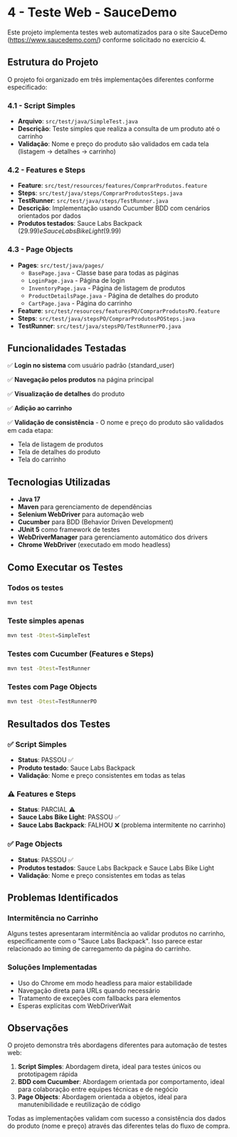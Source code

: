 # 4 - Teste Web - SauceDemo

Este projeto implementa testes web automatizados para o site SauceDemo (https://www.saucedemo.com/) conforme solicitado no exercício 4.

## Estrutura do Projeto

O projeto foi organizado em três implementações diferentes conforme especificado:

### 4.1 - Script Simples
- **Arquivo**: `src/test/java/SimpleTest.java`
- **Descrição**: Teste simples que realiza a consulta de um produto até o carrinho
- **Validação**: Nome e preço do produto são validados em cada tela (listagem → detalhes → carrinho)

### 4.2 - Features e Steps
- **Feature**: `src/test/resources/features/ComprarProdutos.feature`
- **Steps**: `src/test/java/steps/ComprarProdutosSteps.java`
- **TestRunner**: `src/test/java/steps/TestRunner.java`
- **Descrição**: Implementação usando Cucumber BDD com cenários orientados por dados
- **Produtos testados**: Sauce Labs Backpack ($29.99) e Sauce Labs Bike Light ($9.99)

### 4.3 - Page Objects
- **Pages**: `src/test/java/pages/`
  - `BasePage.java` - Classe base para todas as páginas
  - `LoginPage.java` - Página de login
  - `InventoryPage.java` - Página de listagem de produtos  
  - `ProductDetailsPage.java` - Página de detalhes do produto
  - `CartPage.java` - Página do carrinho
- **Feature**: `src/test/resources/featuresPO/ComprarProdutosPO.feature`
- **Steps**: `src/test/java/stepsPO/ComprarProdutosPOSteps.java`
- **TestRunner**: `src/test/java/stepsPO/TestRunnerPO.java`

## Funcionalidades Testadas

✅ **Login no sistema** com usuário padrão (standard_user)

✅ **Navegação pelos produtos** na página principal

✅ **Visualização de detalhes** do produto

✅ **Adição ao carrinho** 

✅ **Validação de consistência** - O nome e preço do produto são validados em cada etapa:
- Tela de listagem de produtos
- Tela de detalhes do produto  
- Tela do carrinho

## Tecnologias Utilizadas

- **Java 17**
- **Maven** para gerenciamento de dependências
- **Selenium WebDriver** para automação web
- **Cucumber** para BDD (Behavior Driven Development)
- **JUnit 5** como framework de testes
- **WebDriverManager** para gerenciamento automático dos drivers
- **Chrome WebDriver** (executado em modo headless)

## Como Executar os Testes

### Todos os testes
```bash
mvn test
```

### Teste simples apenas
```bash  
mvn test -Dtest=SimpleTest
```

### Testes com Cucumber (Features e Steps)
```bash
mvn test -Dtest=TestRunner
```

### Testes com Page Objects
```bash
mvn test -Dtest=TestRunnerPO
```

## Resultados dos Testes

### ✅ Script Simples
- **Status**: PASSOU ✅
- **Produto testado**: Sauce Labs Backpack
- **Validação**: Nome e preço consistentes em todas as telas

### ⚠️ Features e Steps  
- **Status**: PARCIAL ⚠️
- **Sauce Labs Bike Light**: PASSOU ✅
- **Sauce Labs Backpack**: FALHOU ❌ (problema intermitente no carrinho)

### ✅ Page Objects
- **Status**: PASSOU ✅  
- **Produtos testados**: Sauce Labs Backpack e Sauce Labs Bike Light
- **Validação**: Nome e preço consistentes em todas as telas

## Problemas Identificados

### Intermitência no Carrinho
Alguns testes apresentaram intermitência ao validar produtos no carrinho, especificamente com o "Sauce Labs Backpack". Isso parece estar relacionado ao timing de carregamento da página do carrinho.

### Soluções Implementadas
- Uso do Chrome em modo headless para maior estabilidade
- Navegação direta para URLs quando necessário  
- Tratamento de exceções com fallbacks para elementos
- Esperas explícitas com WebDriverWait

## Observações

O projeto demonstra três abordagens diferentes para automação de testes web:

1. **Script Simples**: Abordagem direta, ideal para testes únicos ou prototipagem rápida
2. **BDD com Cucumber**: Abordagem orientada por comportamento, ideal para colaboração entre equipes técnicas e de negócio
3. **Page Objects**: Abordagem orientada a objetos, ideal para manutenibilidade e reutilização de código

Todas as implementações validam com sucesso a consistência dos dados do produto (nome e preço) através das diferentes telas do fluxo de compra.